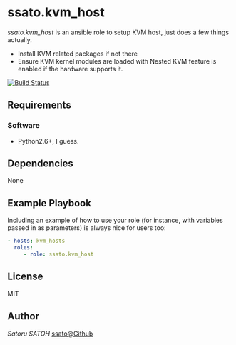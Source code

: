 ssato.kvm_host
=================

*ssato.kvm_host* is an ansible role to setup KVM host, just does a few things actually.

- Install KVM related packages if not there
- Ensure KVM kernel modules are loaded with Nested KVM feature is enabled if the hardware supports it.

[![Build Status](https://travis-ci.org/ssato/ansible-role-kvm_host.svg?branch=master)](https://travis-ci.org/ssato/ansible-role-kvm_host)


Requirements
------------

### Software

- Python2.6+, I guess.

Dependencies
------------

None

Example Playbook
----------------

Including an example of how to use your role (for instance, with variables
passed in as parameters) is always nice for users too:

```yml
- hosts: kvm_hosts
  roles:
     - role: ssato.kvm_host
```

License
-------
MIT


Author
-------

*Satoru SATOH* [ssato@Github](https://github.com/ssato)


